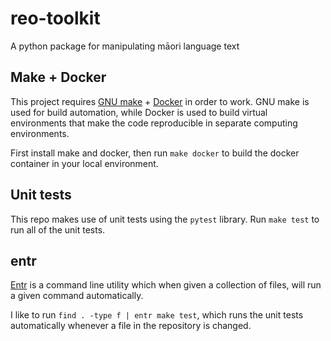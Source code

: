 # reo-toolkit

A python package for manipulating māori language text

## Make + Docker

This project requires [GNU make](https://www.gnu.org/software/make/) + [Docker](https://www.docker.com/) in order to work. GNU make is used for build automation, while Docker is used to build virtual environments that make the code reproducible in separate computing environments.

First install make and docker, then run `make docker` to build the docker container in your local environment.

## Unit tests

This repo makes use of unit tests using the `pytest` library. Run `make test` to run all of the unit tests.

## entr

[Entr](http://eradman.com/entrproject/) is a command line utility which when given a collection of files, will run a given command automatically.

I like to run `find . -type f | entr make test`, which runs the unit tests automatically whenever a file in the repository is changed.
